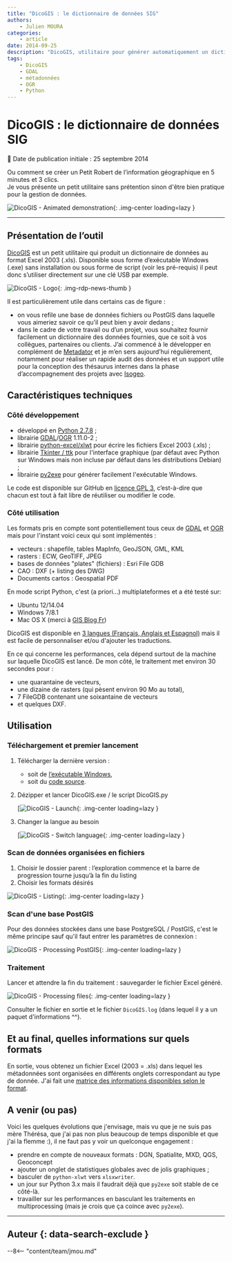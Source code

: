 ```yaml
---
title: "DicoGIS : le dictionnaire de données SIG"
authors:
    - Julien MOURA
categories:
    - article
date: 2014-09-25
description: "DicoGIS, utilitaire pour générer automatiquement un dictionnaire de métadonnées sur une base SIG."
tags:
    - DicoGIS
    - GDAL
    - métadonnées
    - OGR
    - Python
---
```


# DicoGIS : le dictionnaire de données SIG

:calendar: Date de publication initiale : 25 septembre 2014

Ou comment se créer un Petit Robert de l’information géographique en 5 minutes et 3 clics.  
Je vous présente un petit utilitaire sans prétention sinon d'être bien pratique pour la gestion de données.

![DicoGIS - Animated demonstration](https://cdn.geotribu.fr/img/articles-blog-rdp/logiciels/DicoGIS/DicoGIS_demo_w8.gif "DicoGIS - Animated demonstration"){: .img-center loading=lazy }

----

## Présentation de l’outil

[DicoGIS](https://github.com/Guts/DicoGIS) est un petit utilitaire qui produit un dictionnaire de données au format Excel 2003 (.xls). Disponible sous forme d’exécutable Windows (.exe) sans installation ou sous forme de script (voir les pré-requis) il peut donc s’utiliser directement sur une clé USB par exemple.

![DicoGIS - Logo](https://cdn.geotribu.fr/img/articles-blog-rdp/logiciels/DicoGIS/DicoGIS_logo.png "logo DicoGIS"){: .img-rdp-news-thumb }

Il est particulièrement utile dans certains cas de figure :

- on vous refile une base de données fichiers ou PostGIS dans laquelle vous aimeriez savoir ce qu’il peut bien y avoir dedans ;
- dans le cadre de votre travail ou d’un projet, vous souhaitez fournir facilement un dictionnaire des données fournies, que ce soit à vos collègues, partenaires ou clients.
J’ai commencé à le développer en complément de [Metadator](http://www.portailsig.org/content/metadator-creation-automatisee-de-metadonnees) et je m’en sers aujourd’hui régulièrement, notamment pour réaliser un rapide audit des données et un support utile pour la conception des thésaurus internes dans la phase d’accompagnement des projets avec [Isogeo](https://www.isogeo.com/).

## Caractéristiques techniques

### Côté développement

- développé en [Python 2.7.8](https://www.python.org/) ;
- librairie [GDAL](http://geotribu.net/taxonomy/term/255)/[OGR](http://geotribu.net/taxonomy/term/136) 1.11.0-2 ;
- librairie [python-excel/xlwt](https://github.com/python-excel/xlwt) pour écrire les fichiers Excel 2003 (.xls) ;
- librairie [Tkinter / ttk](https://docs.python.org/2/library/tkinter.html) pour l'interface graphique (par défaut avec Python sur Windows mais non incluse par défaut dans les distributions Debian) ;
- librairie [py2exe](http://www.py2exe.org/) pour générer facilement l'exécutable Windows.

Le code est disponible sur GitHub en [licence GPL 3](https://github.com/Guts/DicoGIS/blob/master/LICENSE), c’est-à-dire que chacun est tout à fait libre de réutiliser ou modifier le code.

### Côté utilisation

Les formats pris en compte sont potentiellement tous ceux de [GDAL](http://www.gdal.org/formats_list.html) et [OGR](http://www.gdal.org/ogr_formats.html) mais pour l'instant voici ceux qui sont implémentés :

- vecteurs : shapefile, tables MapInfo, GeoJSON, GML, KML
- rasters : ECW, GeoTIFF, JPEG
- bases de données "plates" (fichiers) : Esri File GDB
- CAO : DXF (+ listing des DWG)
- Documents cartos : Geospatial PDF

En mode script Python, c'est (a priori...) multiplateformes et a été testé sur:

- Ubuntu 12/14.04
- Windows 7/8.1
- Mac OS X (merci à [GIS Blog Fr](https://twitter.com/gisblogfr/status/515068147901407232))

DicoGIS est disponible en [3 langues (Français, Anglais et Espagnol)](https://github.com/Guts/DicoGIS/tree/master/data/locale) mais il est facile de personnaliser et/ou d'ajouter les traductions.

En ce qui concerne les performances, cela dépend surtout de la machine sur laquelle DicoGIS est lancé. De mon côté, le traitement met environ 30 secondes pour :

- une quarantaine de vecteurs,
- une dizaine de rasters (qui pèsent environ 90 Mo au total),
- 7 FileGDB contenant une soixantaine de vecteurs
- et quelques DXF.

## Utilisation

### Téléchargement et premier lancement

1. Télécharger la dernière version :

    - soit de [l’exécutable Windows](https://github.com/Guts/DicoGIS/releases),
    - soit du [code source](https://github.com/Guts/DicoGIS/archive/master.zip).

2. Dézipper et lancer DicoGIS.exe / le script DicoGIS.py

   [![DicoGIS - Launch](https://cdn.geotribu.fr/img/articles-blog-rdp/logiciels/DicoGIS/00a_DicoGIS_Win32exe.PNG "DicoGIS - Launch"){: .img-center loading=lazy }

3. Changer la langue au besoin

   [![DicoGIS - Switch language](https://cdn.geotribu.fr/img/articles-blog-rdp/logiciels/DicoGIS/99_DicoGIS_SwitchLanguage.gif "DicoGIS - Switch language"){: .img-center loading=lazy }

### Scan de données organisées en fichiers

1. Choisir le dossier parent : l’exploration commence et la barre de progression tourne jusqu’à la fin du listing
2. Choisir les formats désirés

![DicoGIS - Listing](https://cdn.geotribu.fr/img/articles-blog-rdp/logiciels/DicoGIS/02_DicoGIS_Listing.gif "DicoGIS - Listing"){: .img-center loading=lazy }

### Scan d'une base PostGIS

Pour des données stockées dans une base PostgreSQL / PostGIS, c'est le même principe sauf qu'il faut entrer les paramètres de connexion :

![DicoGIS - Processing PostGIS](https://cdn.geotribu.fr/img/articles-blog-rdp/logiciels/DicoGIS/06_DicoGIS_PostGIS.gif "DicoGIS PostGIS"){: .img-center loading=lazy }

### Traitement

Lancer et attendre la fin du traitement : sauvegarder le fichier Excel généré.

![DicoGIS - Processing files](https://cdn.geotribu.fr/img/articles-blog-rdp/logiciels/DicoGIS/05_DicoGIS_Processing.gif "DicoGIS fichiers"){: .img-center loading=lazy }

Consulter le fichier en sortie et le fichier `DicoGIS.log` (dans lequel il y a un paquet d'informations ^^).

## Et au final, quelles informations sur quels formats

En sortie, vous obtenez un fichier Excel (2003 = .xls) dans lequel les métadonnées sont organisées en différents onglets correspondant au type de donnée. J'ai fait une [matrice des informations disponibles selon le format](https://github.com/Guts/DicoGIS/blob/master/doc/InfosByFormats_matrix.md).

## A venir (ou pas)

Voici les quelques évolutions que j'envisage, mais vu que je ne suis pas mère Thérésa, que j'ai pas non plus beaucoup de temps disponible et que j'ai la flemme :), il ne faut pas y voir un quelconque engagement :

- prendre en compte de nouveaux formats : DGN, Spatialite, MXD, QGS, Geoconcept
- ajouter un onglet de statistiques globales avec de jolis graphiques ;
- basculer de `python-xlwt` vers `xlsxwriter`.
- un jour sur Python 3.x mais il faudrait déjà que `py2exe` soit stable de ce côté-là.
- travailler sur les performances en basculant les traitements en multiprocessing (mais je crois que ça coince avec `py2exe`).

----

## Auteur {: data-search-exclude }

--8<-- "content/team/jmou.md"
